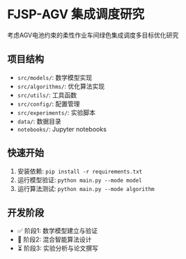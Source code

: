 # FJSP-AGV 集成调度研究

考虑AGV电池约束的柔性作业车间绿色集成调度多目标优化研究

## 项目结构
- `src/models/`: 数学模型实现
- `src/algorithms/`: 优化算法实现  
- `src/utils/`: 工具函数
- `src/config/`: 配置管理
- `src/experiments/`: 实验脚本
- `data/`: 数据目录
- `notebooks/`: Jupyter notebooks

## 快速开始
1. 安装依赖: `pip install -r requirements.txt`
2. 运行模型验证: `python main.py --mode model`
3. 运行算法测试: `python main.py --mode algorithm`

## 开发阶段
- ✅ 阶段1: 数学模型建立与验证
- 🔄 阶段2: 混合智能算法设计
- ⏳ 阶段3: 实验分析与论文撰写
